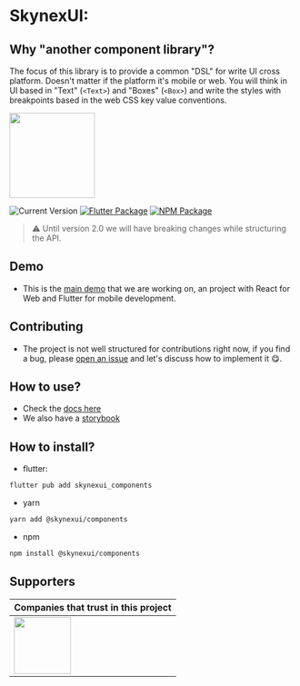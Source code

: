 # SkynexUI:

## Why "another component library"?
The focus of this library is to provide a common "DSL" for write UI cross platform. Doesn't matter if the platform it's mobile or web. You will think in UI based in "Text" (`<Text>`) and "Boxes" (`<Box>`) and write the styles with breakpoints based in the web CSS key value conventions.

[<img width="150px" src="https://www.datocms-assets.com/31049/1618983297-powered-by-vercel.svg" />](https://vercel.com/?utm_source=skynexui&utm_campaign=oss)

![Current Version](https://img.shields.io/npm/v/@skynexui/components?color=green&label=version&cache=1) [![Flutter Package](https://img.shields.io/badge/skynexui__components-fluttter-blue)](https://pub.dev/packages/skynexui_components) [![NPM Package](https://img.shields.io/badge/@skynexui/components-npm-red)](https://www.npmjs.com/package/@skynexui/components)

> ⚠️ Until version 2.0 we will have breaking changes while structuring the API.

## Demo
- This is the [main demo](https://github.com/skynexui/components/tree/main/examples/demo_base) that we are working on, an project with React for Web and Flutter for mobile development.

## Contributing
- The project is not well structured for contributions right now, if you find a bug, please [open an issue](https://github.com/skynexui/components/issues) and let's discuss how to implement it 😋.

## How to use?

- Check the [docs here](https://skynexui.dev/)
- We also have a [storybook](https://storybook.skynexui.dev/)

## How to install?

- flutter: 
```sh
flutter pub add skynexui_components
```

- yarn
```sh
yarn add @skynexui/components
```

- npm
```sh
npm install @skynexui/components
```

## Supporters

| Companies that trust in this project |
| --- |
| [<img src="https://www.likeaboss.com.br/wp-content/uploads/2016/02/alura-dark.svg" width="100px" />](https://alura.com.br/?utm_source=skynexui&utm_campaign=oss) |
